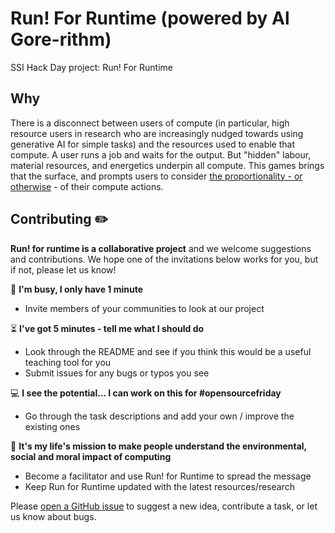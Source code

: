 # Run! For Runtime (powered by Al Gore-rithm)

SSI Hack Day project: Run! For Runtime

## Why

There is a disconnect between users of compute (in particular, high resource users in research who are increasingly nudged towards using generative AI for simple tasks) and the resources used to enable that compute. A user runs a job and waits for the output. But "hidden" labour, material resources, and energetics underpin all compute. This games brings that the surface, and prompts users to consider [the proportionality - or otherwise](https://royalsociety.org/news-resources/projects/digital-technology-and-the-planet/) - of their compute actions.


## Contributing :pencil2:

**Run! for runtime is a collaborative project** and we welcome suggestions and contributions. We hope one of the invitations below works for you, but if not, please let us know!

:running: **I'm busy, I only have 1 minute**
- Invite members of your communities to look at our project

:hourglass_flowing_sand: **I've got 5 minutes - tell me what I should do**
- Look through the README and see if you think this would be a useful teaching tool for you
- Submit issues for any bugs or typos you see

:computer: **I see the potential... I can work on this for #opensourcefriday**
- Go through the task descriptions and add your own / improve the existing ones

:tada: **It's my life's mission to make people understand the environmental, social and moral impact of computing**
- Become a facilitator and use Run! for Runtime to spread the message
- Keep Run for Runtime updated with the latest resources/research

Please [open a GitHub issue](https://github.com/quirksahern/Runtime/issues) to suggest a new idea, contribute a task, or let us know about bugs.
